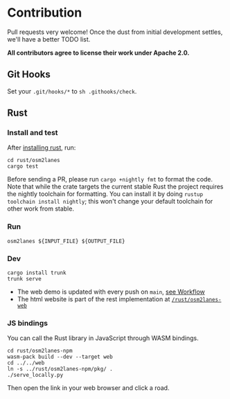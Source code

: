 # Contribution

Pull requests very welcome! Once the dust from initial development settles, we'll have a better TODO list. 

**All contributors agree to license their work under Apache 2.0.**

## Git Hooks

Set your `.git/hooks/*` to `sh .githooks/check`.

## Rust

### Install and test

After [installing rust](https://www.rust-lang.org/tools/install), run:

```shell
cd rust/osm2lanes
cargo test
```

Before sending a PR, please run `cargo +nightly fmt` to format the code.
Note that while the crate targets the current stable Rust
the project requires the nightly toolchain for formatting.
You can install it by doing `rustup toolchain install nightly`;
this won't change your default toolchain for other work from stable.

### Run

```shell
osm2lanes ${INPUT_FILE} ${OUTPUT_FILE}
```

### Dev

```shell
cargo install trunk
trunk serve
```

- The web demo is updated with every push on `main`, [see Workflow](./.github/workflows/web.yml)
- The html website is part of the rest implementation at [`/rust/osm2lanes-web` ](./rust/osm2lanes-web)

### JS bindings

You can call the Rust library in JavaScript through WASM bindings.

```shell
cd rust/osm2lanes-npm
wasm-pack build --dev --target web
cd ../../web
ln -s ../rust/osm2lanes-npm/pkg/ .
./serve_locally.py
```

Then open the link in your web browser and click a road.
